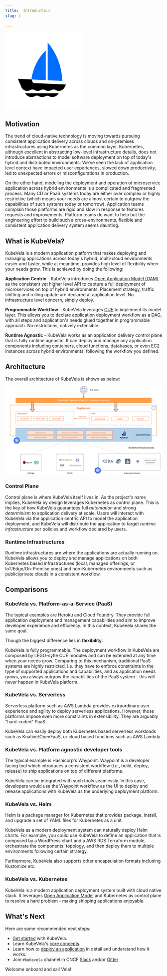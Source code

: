```yaml
---
title:  Introduction
slug: / 

---
```


![alt](resources/KubeVela-01.png)

## Motivation

The trend of cloud-native technology is moving towards pursuing consistent application delivery across clouds and on-premises infrastructures using Kubernetes as the common layer. Kubernetes, although excellent in abstracting low-level infrastructure details, does not introduce abstractions to model software deployment on top of today's hybrid and distributed environments. We’ve seen the lack of application level context have impacted user experiences, slowed down productivity, led to unexpected errors or misconfigurations in production.

On the other hand, modeling the deployment and operation of microservice application across hybrid environments is a complicated and fragmented process. Many CD or PaaS systems today are either over complex or highly restrictive (which means your needs are almost certain to outgrow the capabilities of such systems today or tomorrow). Application teams complain those platforms are  rigid and slow in response to features requests and improvements. Platform teams do want to help but the engineering effort to build such a cross-environments, flexible and consistent application delivery system seems daunting.

## What is KubeVela?

KubeVela is a modern application platform that makes deploying and managing applications across today's hybrid, multi-cloud environments easier and faster, while at meantime, provides high level of flexibility when your needs grow. This is achieved by doing the following:

**Application Centric** - KubeVela introduces [Open Application Model (OAM)](https://oam.dev/) as the consistent yet higher level API to capture a full deployment of microservices on top of hybrid environments. Placement strategy, traffic shifting and rolling update are declared at application level. No infrastructure level concern, simply deploy.

**Programmable Workflow** - KubeVela leverages [CUE](https://cuelang.org/) to implement its model layer. This allows you to declare application deployment workflow as a DAG, with all steps and application's needs glued together in programmable approach. No restrictions, natively extensible.

**Runtime Agnostic** - KubeVela works as an application delivery control plane that is fully runtime agnostic. It can deploy and manage any application components including containers, cloud functions, databases, or even EC2 instances across hybrid environments, following the workflow you defined.

## Architecture

The overall architecture of KubeVela is shown as below:

![alt](resources/arch.png)

### Control Plane

Control plane is where KubeVela itself lives in. As the project's name implies, KubeVela by design leverages Kubernetes as control plane. This is the key of how KubeVela guarantees full *automation* and strong *determinism* to application delivery at scale. Users will interact with KubeVela via the  application centric API to model the application deployment, and KubeVela will distribute the application to target *runtime infrastructure* per policies and workflow declared by users.

### Runtime Infrastructures

Runtime infrastructures are where the applications are actually running on. KubeVela allows you to deploy and manage applications on both Kubernetes based infrastructures (local, managed offerings, or IoT/Edge/On-Premise ones) and non-Kubernetes environments such as public/private clouds in a consistent workflow.

## Comparisons

### KubeVela vs. Platform-as-a-Service (PaaS) 

The typical examples are Heroku and Cloud Foundry. They provide full application deployment and management capabilities and aim to improve developer experience and efficiency. In this context, KubeVela shares the same goal.

Though the biggest difference lies in **flexibility**.

KubeVela is fully programmable. The deployment workflow in KubeVela are composed by LEGO-sytle CUE modules and can be extended at any time when your needs grow. Comparing to this mechanism, traditional PaaS systems are highly restricted, i.e. they have to enforce constraints in the type of supported applications and capabilities, and as application needs grows, you always outgrow the capabilities of the PaaS system - this will never happen in KubeVela platform.

### KubeVela vs. Serverless  

Serverless platform such as AWS Lambda provides extraordinary user experience and agility to deploy serverless applications. However, those platforms impose even more constraints in extensibility. They are arguably "hard-coded" PaaS.

KubeVela can easily deploy both Kubernetes based serverless workloads such as Knative/OpenFaaS, or cloud based functions such as AWS Lambda.

### KubeVela vs. Platform agnostic developer tools

The typical example is Hashicorp's Waypoint. Waypoint is a developer facing tool which introduces a consistent workflow (i.e., build, deploy, release) to ship applications on top of different platforms.

KubeVela can be integrated with such tools seamlessly. In this case, developers would use the Waypoint workflow as the UI to deploy and release applications with KubeVela as the underlying deployment platform.

### KubeVela vs. Helm 

Helm is a package manager for Kubernetes that provides package, install, and upgrade a set of YAML files for Kubernetes as a unit. 

KubeVela as a modern deployment system can naturally deploy Helm charts. For example, you could use KubeVela to define an application that is composed by a WordPress chart and a AWS RDS Terraform module, orchestrate the components' topology, and then deploy them to multiple environments following certain strategy.

Furthermore, KubeVela also supports other encapsulation formats including Kustomize etc.

### KubeVela vs. Kubernetes

KubeVela is a modern application deployment system built with cloud native stack. It leverages [Open Application Model](https://github.com/oam-dev/spec) and Kubernetes as control plane to resolve a hard problem - making shipping applications enjoyable.

## What's Next

Here are some recommended next steps:
- [Get started](./quick-start) with KubeVela.
- Learn KubeVela's [core concepts](./concepts).
- Learn how to [deploy an application](end-user/application) in detail and understand how it works.
- Join `#kubevela` channel in CNCF [Slack](https://cloud-native.slack.com) and/or [Gitter](https://gitter.im/oam-dev/community)

Welcome onboard and sail Vela!